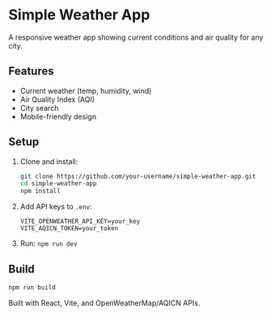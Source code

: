 # Simple Weather App

A responsive weather app showing current conditions and air quality for any city.

## Features

- Current weather (temp, humidity, wind)
- Air Quality Index (AQI)
- City search
- Mobile-friendly design

## Setup

1. Clone and install:
   ```bash
   git clone https://github.com/your-username/simple-weather-app.git
   cd simple-weather-app
   npm install
   ```

2. Add API keys to `.env`:
   ```
   VITE_OPENWEATHER_API_KEY=your_key
   VITE_AQICN_TOKEN=your_token
   ```

3. Run: `npm run dev`

## Build
```bash
npm run build
```

Built with React, Vite, and OpenWeatherMap/AQICN APIs.
